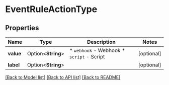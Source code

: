# EventRuleActionType

## Properties

Name | Type | Description | Notes
------------ | ------------- | ------------- | -------------
**value** | Option<**String**> | * `webhook` - Webhook * `script` - Script | [optional]
**label** | Option<**String**> |  | [optional]

[[Back to Model list]](../README.md#documentation-for-models) [[Back to API list]](../README.md#documentation-for-api-endpoints) [[Back to README]](../README.md)


